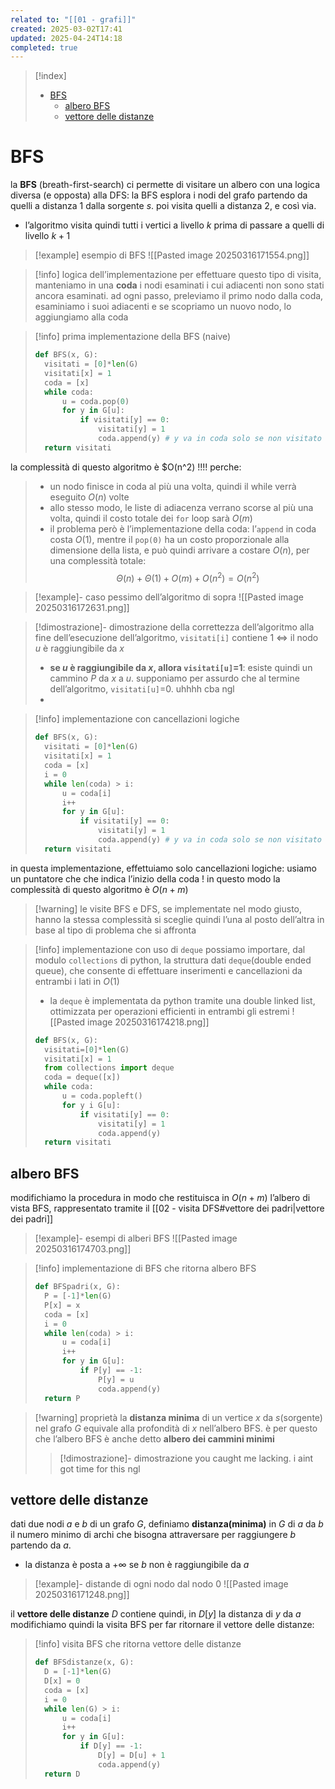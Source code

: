 ```yaml
---
related to: "[[01 - grafi]]"
created: 2025-03-02T17:41
updated: 2025-04-24T14:18
completed: true
---
```

>[!index]
>- [BFS](#BFS)
>	- [albero BFS](#albero%20BFS)
>	- [vettore delle distanze](#vettore%20delle%20distanze)

# BFS
la **BFS** (breath-first-search) ci permette di visitare un albero con una logica diversa (e opposta) alla DFS:
la BFS esplora i nodi del grafo partendo da quelli a distanza 1 dalla sorgente $s$. poi visita quelli a distanza 2, e così via.
- l’algoritmo visita quindi tutti i vertici a livello $k$ prima di passare a quelli di livello $k+1$
>[!example] esempio di BFS
![[Pasted image 20250316171554.png]]

>[!info] logica dell’implementazione
per effettuare questo tipo di visita, manteniamo in una **coda** i nodi esaminati i cui adiacenti non sono stati ancora esaminati. ad ogni passo, preleviamo il primo nodo dalla coda, esaminiamo i suoi adiacenti e se scopriamo un nuovo nodo, lo aggiungiamo alla coda

>[!info] prima implementazione della BFS (naive)
>```python
>def BFS(x, G):
>	visitati = [0]*len(G)
>	visitati[x] = 1
>	coda = [x]
>	while coda:
>		u = coda.pop(0)
>		for y in G[u]:
>			if visitati[y] == 0:
>				visitati[y] = 1
>				coda.append(y) # y va in coda solo se non visitato
>	return visitati	
>```
la complessità di questo algoritmo è $O(n^2) !!!! perche:
>- un nodo finisce in coda al più una volta, quindi il while verrà eseguito $O(n)$ volte
>- allo stesso modo, le liste di adiacenza verrano scorse al più una volta, quindi il costo totale dei `for` loop sarà $O(m)$
>- il problema però è l’implementazione della coda: l’`append` in coda costa $O(1)$, mentre il `pop(0)` ha un costo proporzionale alla dimensione della lista, e può quindi arrivare a costare $O(n)$, per una complessità totale:
>$$
> \Theta(n) + \Theta(1) + O(m) + O(n^2) = O(n^2)
> $$

>[!example]- caso pessimo dell’algoritmo di sopra
![[Pasted image 20250316172631.png]]

>[!dimostrazione]- dimostrazione della correttezza dell’algoritmo
alla fine dell’esecuzione dell’algoritmo, `visitati[i]` contiene 1 $\iff$ il nodo $u$ è raggiungibile da $x$
>- **se $u$ è raggiungibile da $x$, allora `visitati[u]`=1**: esiste quindi un cammino $P$ da $x$ a $u$. supponiamo per assurdo che al termine dell’algoritmo, `visitati[u]`=0. uhhhh cba ngl
>- 

>[!info] implementazione con cancellazioni logiche
>```python
>def BFS(x, G):
>	visitati = [0]*len(G)
>	visitati[x] = 1
>	coda = [x]
>	i = 0
>	while len(coda) > i:
>		u = coda[i]
>		i++
>		for y in G[u]:
>			if visitati[y] == 0:
>				visitati[y] = 1
>				coda.append(y) # y va in coda solo se non visitato
>	return visitati	
>```
in questa implementazione, effettuiamo solo cancellazioni logiche: usiamo un puntatore che che indica l’inizio della coda ! in questo modo la complessità di questo algoritmo è $O(n+m)$

>[!warning] le visite BFS e DFS, se implementate nel modo giusto, hanno la stessa complessità
>si sceglie quindi l’una al posto dell’altra in base al tipo di problema che si affronta

>[!info] implementazione con uso di `deque`
possiamo importare, dal modulo `collections` di python, la struttura dati `deque`(double ended queue), che consente di effettuare inserimenti e cancellazioni da entrambi i lati in $O(1)$
>- la `deque` è implementata da python tramite una double linked list, ottimizzata per operazioni efficienti in entrambi gli estremi
![[Pasted image 20250316174218.png]]
>```python
>def BFS(x, G):
>	visitati=[0]*len(G)
>	visitati[x] = 1
>	from collections import deque
>	coda = deque([x])
>	while coda:
>		u = coda.popleft()
>		for y i G[u]:
>			if visitati[y] == 0:
>				visitati[y] = 1
>				coda.append(y)
>	return visitati
>
>```

## albero BFS
modifichiamo la procedura in modo che restituisca in $O(n+m)$ l’albero di vista BFS, rappresentato tramite il [[02 - visita DFS#vettore dei padri|vettore dei padri]]
>[!example]- esempi di alberi BFS
![[Pasted image 20250316174703.png]]

>[!info] implementazione di BFS che ritorna albero BFS
>```python
>def BFSpadri(x, G):
>	P = [-1]*len(G)
>	P[x] = x
>	coda = [x]
>	i = 0
>	while len(coda) > i:
>		u = coda[i]
>		i++
>		for y in G[u]:
>			if P[y] == -1:
>				P[y] = u
>				coda.append(y)
>	return P
>```

>[!warning] proprietà
>la **distanza minima** di un vertice $x$ da $s$(sorgente) nel grafo $G$ equivale alla profondità di $x$ nell’albero BFS. è per questo che l’albero BFS è anche detto **albero dei cammini minimi**
>>[!dimostrazione]- dimostrazione
>> you caught me lacking. i aint got time for this ngl
## vettore delle distanze 
dati due nodi $a$ e $b$ di un grafo $G$, definiamo **distanza(minima)** in $G$ di $a$ da $b$ il numero minimo di archi che bisogna attraversare per raggiungere $b$ partendo da $a$.
- la distanza è posta a $+\infty$ se $b$ non è raggiungibile da $a$
>[!example]- distande di ogni nodo dal nodo $0$
![[Pasted image 20250316171248.png]]

il **vettore delle distanze** $D$ contiene quindi, in $D[y]$ la distanza di $y$ da $a$
modifichiamo quindi la visita BFS per far ritornare il vettore delle distanze:
>[!info] visita BFS che ritorna vettore delle distanze
>```python
>def BFSdistanze(x, G):
>	D = [-1]*len(G)
>	D[x] = 0
>	coda = [x]
>	i = 0
>	while len(G) > i:
>		u = coda[i]
>		i++
>		for y in G[u]:
>			if D[y] == -1:
>				D[y] = D[u] + 1
>				coda.append(y)
>	return D
>```
